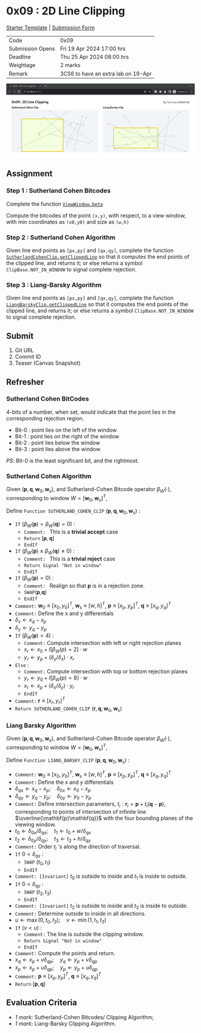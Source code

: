 # 0x09 : 2D Line Clipping #

[Starter
Template](https://github.com/tiet-ucs505/0x09-2d-line-clipping)
| [Submission Form](https://docs.google.com/forms/d/e/1FAIpQLSc1mmH9ZBhpvH3ajKFbpPpzgTcvZBBG3_vs6kzND-H5_q3E_Q/viewform?usp=pp_url&entry.1189318782=3CO6&entry.294246879=10210000&entry.117129202=Shakti+Mann&entry.1197422271=https://github.com/shaktimann000/0x09)

|                  |                                     |
|------------------|-------------------------------------|
| Code             | 0x09                                |
| Submission Opens | Fri 19 Apr 2024 17:00 hrs           |
| Deadline         | Thu 25 Apr 2024 08:00 hrs           |
| Weightage        | 2 marks                             |
| Remark           | 3CS6 to have an extra lab on 19-Apr |

![](./assets/0x09.png)

## Assignment ##

### Step 1 : Sutherland Cohen Bitcodes ###

Complete the function
[`ViewWindow.beta`](./clip-algo.js#L15-L42)

Compute the bitcodes of the point `(x,y)`, with respect,
to a view window, with min coordinates as `(x0,y0)`
and size as `(w,h)`

### Step 2 : Sutherland Cohen Algorithm ###

Given line end points as `[px,py]` and `[qx,qy]`,
complete the function
[`SutherlandCohenClip.getClippedLine`](./clip-algo.js#L63-L88)
so that it computes the end points of the clipped line,
and returns it; or else returns a symbol
`ClipBase.NOT_IN_WINDOW` to signal complete rejection.

### Step 3 : Liang-Barsky Algorithm ###

Given line end points as `[px,py]` and `[qx,qy]`,
complete the function
[`LiangBarskyClip.getClippedLine`](./clip-algo.js#L92-L116)
so that it computes the end points of the clipped line,
and returns it; or else returns a symbol
`ClipBase.NOT_IN_WINDOW` to signal complete rejection.

## Submit ##

1. Git URL
2. Commit ID
3. Teaser (Canvas Snapshot)

## Refresher ##

### Sutherland Cohen BitCodes ###

4-bits of a number, when set, would indicate that the
point lies in the corresponding rejection region.

+ Bit-0 : point lies on the left of the window
+ Bit-1 : point lies on the right of the window
+ Bit-2 : point lies below the window
+ Bit-3 : point lies above the window

*PS*: Bit-0 is the least significant bit, and the
rightmost.

### Sutherland Cohen Algorithm ###

Given
($\mathbf{p},\mathbf{q},\mathbf{w}_0,\mathbf{w}_s$),
and Sutherland-Cohen Bitcode operator $\beta_W(\cdot)$,
corresponding to window
$W=[\mathbf{w}_0,\mathbf{w}_s]^T$,

Define `Function SUTHERLAND_COHEN_CLIP`
($\mathbf{p},\mathbf{q},\mathbf{w}_0,\mathbf{w}_s$) :
+ `If` ($\beta_W(\mathbf{p}) = \beta_W(\mathbf{q}) =
  0$) :
  + `Comment: ` This is a **trivial accept** case
  + `Return` $[\mathbf{p},\mathbf{q}]$
  + `EndIf`
+ `If` ($\beta_W(\mathbf{p}) \wedge \beta_W(\mathbf{q}) \ne
  0$) :
  + `Comment: ` This is a **trivial reject** case
  + `Return Signal "Not in window"` 
  + `EndIf`
+ `If` ($\beta_W(\mathbf{p}) = 0$) :
  + `Comment: ` Realign so that $\mathbf{p}$ is in a
    rejection zone.
  + `SWAP`($\mathbf{p}$,$\mathbf{q}$)
  + `EndIf`
+ `Comment:` $\mathbf{w}_0 \equiv [x_0,y_0]^T$,
  $\mathbf{w}_s \equiv [w,h]^T$, $\mathbf{p} \equiv
  [x_p,y_p]^T$,  $\mathbf{q} \equiv [x_q,y_q]^T$
+ `Comment:` Define the x and y differentials
+ $\delta_x\gets x_q-x_p$  
+ $\delta_y\gets y_q-y_p$  
+ `If` ($\beta_W(\mathbf{p}) < 4$) :
  + `Comment:` Compute intersection with left or right
    rejection planes
  + $x_r\gets x_0 + I[\beta_W(p)=2]\cdot w$
  + $y_r\gets y_p + (\delta_y/\delta_x)\cdot x_r$
+ `Else` :
  + `Comment:` Compute intersection with top or bottom
    rejection planes
  + $y_r\gets y_0 + I[\beta_W(p)=8]\cdot w$
  + $x_r\gets x_p + (\delta_x/\delta_y)\cdot y_r$
  + `EndIf`
+ `Comment:` $\mathbf{r} \equiv [x_r,y_r]^T$
+ `Return SUTHERLAND_COHEN_CLIP`
  ($\mathbf{r},\mathbf{q},\mathbf{w}_0,\mathbf{w}_s$)
  

### Liang Barsky Algorithm ###

Given
($\mathbf{p},\mathbf{q},\mathbf{w}_0,\mathbf{w}_s$),
and Sutherland-Cohen Bitcode operator $\beta_W(\cdot)$,
corresponding to window
$W=[\mathbf{w}_0,\mathbf{w}_s]^T$,

Define `Function LIANG_BARSKY_CLIP`
($\mathbf{p},\mathbf{q},\mathbf{w}_0,\mathbf{w}_s$) :
+ `Comment:` $\mathbf{w}_0 \equiv [x_0,y_0]^T$,
  $\mathbf{w}_s \equiv [w,h]^T$, $\mathbf{p} \equiv
  [x_p,y_p]^T$,  $\mathbf{q} \equiv [x_q,y_q]^T$
+ `Comment:` Define the x and y differentials
+ $\delta_{qx}\gets x_q-x_p; \quad \delta_{0x}\gets x_0-x_p$  
+ $\delta_{qy}\gets y_q-y_p; \quad \delta_{0y}\gets y_0-y_p$  
+ `Comment:` Define intersection parameters, $t_i :
  \mathbf{r}_i=\mathbf{p}+t_i(\mathbf{q}-\mathbf{p})$,
  corresponding to points of intersection of infinite
  line $\overline{\mathbf{p}\mathbf{q}}$ with the four
  bounding planes of the viewing window.
+ $t_0 \gets \delta_{0x}/\delta_{qx}; \quad t_1 \gets t_0 +
  w/\delta_{qx}$
+ $t_2 \gets \delta_{0y}/\delta_{qy}; \quad t_3 \gets
  t_2 + h/\delta_{qy}$
+ `Comment:` Order $t_i$ 's along the direction of
  traversal.
+ `If` $0<\delta_{qx}$ :
  + `SWAP` ($t_0,t_1$)
  + `EndIf`
+ `Comment: [Invariant]` $t_0$ is outside to inside and
  $t_1$ is inside to outside.
+ `If` $0<\delta_{qy}$ :
  + `SWAP` ($t_2,t_3$)
  + `EndIf`
+ `Comment: [Invariant]` $t_2$ is outside to inside and
  $t_3$ is inside to outside.
+ `Comment:` Determine outside to inside in all
  directions.
+ $u\gets\max(0,t_0,t_2); \quad v\gets\min(1,t_1,t_3)$
+ `If` ($v\lt u$) :
  + `Comment:` The line is outside the clipping window.
  + `Return Signal "Not in window"` 
  + `EndIf`
+ `Comment:` Compute the points and return.
+ $x_q \gets x_p + v \delta_{qp}; \quad y_q \gets y_p +
  v \delta_{qp}$
+ $x_p \gets x_p + u \delta_{qp}; \quad y_p \gets y_p +
  u \delta_{qp}$
+ `Comment:` $\mathbf{p} \equiv [x_p,y_p]^T$,
  $\mathbf{q} \equiv [x_q,y_q]^T$
+ `Return` $[\mathbf{p},\mathbf{q}]$

## Evaluation Criteria ##

+ *1 mark*: Sutherland-Cohen Bitcodes/ Clipping Algorithm;
+ *1 mark*: Liang-Barsky Clipping Algorithm.
